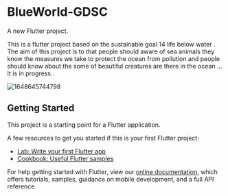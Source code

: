 # BlueWorld-GDSC

A new Flutter project.

This is a flutter project based on the sustainable goal 14 life below water . The aim of this project is to that people should aware of sea animals they know the measures we take to protect the ocean from pollution and people should know about the some of  beautiful creatures are there in the ocean ...
It is in progress..

![1648645744798](https://user-images.githubusercontent.com/98549505/160844123-83915ebd-5460-4758-91ab-65c82fe8e106.jpg)

## Getting Started

This project is a starting point for a Flutter application.

A few resources to get you started if this is your first Flutter project:

- [Lab: Write your first Flutter app](https://flutter.dev/docs/get-started/codelab)
- [Cookbook: Useful Flutter samples](https://flutter.dev/docs/cookbook)

For help getting started with Flutter, view our
[online documentation](https://flutter.dev/docs), which offers tutorials,
samples, guidance on mobile development, and a full API reference.
